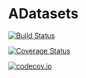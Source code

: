 # ADatasets

[![Build Status](https://travis-ci.org/Pevnak/ADatasets.jl.svg?branch=master)](https://travis-ci.org/Pevnak/ADatasets.jl)

[![Coverage Status](https://coveralls.io/repos/Pevnak/ADatasets.jl/badge.svg?branch=master&service=github)](https://coveralls.io/github/Pevnak/ADatasets.jl?branch=master)

[![codecov.io](http://codecov.io/github/Pevnak/ADatasets.jl/coverage.svg?branch=master)](http://codecov.io/github/Pevnak/ADatasets.jl?branch=master)
